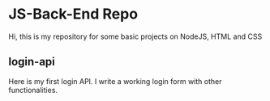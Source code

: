 # JS-Back-End Repo
Hi, this is my repository for some basic projects on NodeJS, HTML and CSS

## login-api
Here is my first login API. 
I write a working login form with other functionalities.
